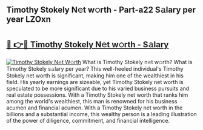 ## Timothy Stokely N𝚎t w𝚘rth - Part-a22 S𝚊lary per year LZOxn

# <h2><a href="http://gc21vt.nevu.top/?p=Timothy+Stokely">🔗 👉🔴 Timothy Stokely N𝚎t w𝚘rth - S𝚊lary</a></h2>

[![Timothy Stokely N𝚎t W𝚘rth](https://i.imgur.com/Oavwk0R.jpeg)](http://gc21vt.nevu.top/?p=Timothy+Stokely)
What is Timothy Stokely n𝚎t w𝚘rth? What is Timothy Stokely s𝚊lary per year?
This well-heeled individual's Timothy Stokely net worth is significant, making him one of the wealthiest in his field. His yearly earnings are sizeable, yet Timothy Stokely net worth is speculated to be more significant due to his varied business pursuits and real estate possessions. With a Timothy Stokely net worth that ranks him among the world's wealthiest, this man is renowned for his business acumen and financial acumen. With a Timothy Stokely net worth in the billions and a substantial income, this wealthy person is a leading illustration of the power of diligence, commitment, and financial intelligence.
